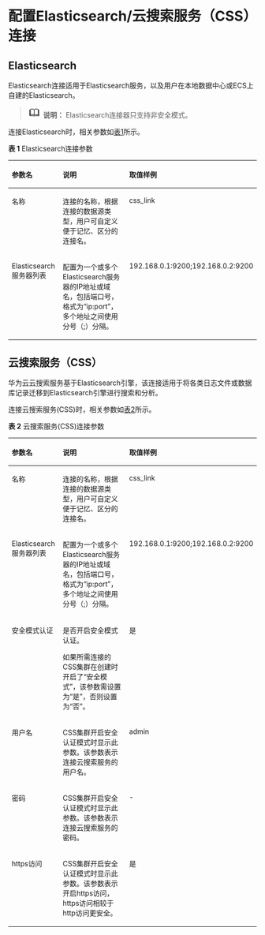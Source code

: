 # 配置Elasticsearch/云搜索服务（CSS）连接<a name="dgc_01_0035"></a>

## Elasticsearch<a name="zh-cn_topic_0108275341_section72131053165214"></a>

Elasticsearch连接适用于Elasticsearch服务，以及用户在本地数据中心或ECS上自建的Elasticsearch。

>![](public_sys-resources/icon-note.gif) **说明：** 
>Elasticsearch连接器只支持非安全模式。

连接Elasticsearch时，相关参数如[表1](#zh-cn_topic_0108275341_table22075105144748)所示。

**表 1**  Elasticsearch连接参数

<a name="zh-cn_topic_0108275341_table22075105144748"></a>
<table><thead align="left"><tr id="zh-cn_topic_0108275341_row19905440144748"><th class="cellrowborder" valign="top" width="21.85%" id="mcps1.2.4.1.1"><p id="zh-cn_topic_0108275341_p1727937144748"><a name="zh-cn_topic_0108275341_p1727937144748"></a><a name="zh-cn_topic_0108275341_p1727937144748"></a>参数名</p>
</th>
<th class="cellrowborder" valign="top" width="55.17999999999999%" id="mcps1.2.4.1.2"><p id="zh-cn_topic_0108275341_p5745174144748"><a name="zh-cn_topic_0108275341_p5745174144748"></a><a name="zh-cn_topic_0108275341_p5745174144748"></a>说明</p>
</th>
<th class="cellrowborder" valign="top" width="22.97%" id="mcps1.2.4.1.3"><p id="zh-cn_topic_0108275341_p62705927144748"><a name="zh-cn_topic_0108275341_p62705927144748"></a><a name="zh-cn_topic_0108275341_p62705927144748"></a>取值样例</p>
</th>
</tr>
</thead>
<tbody><tr id="zh-cn_topic_0108275341_row11298866916"><td class="cellrowborder" valign="top" width="21.85%" headers="mcps1.2.4.1.1 "><p id="zh-cn_topic_0108275341_p15298176296"><a name="zh-cn_topic_0108275341_p15298176296"></a><a name="zh-cn_topic_0108275341_p15298176296"></a>名称</p>
</td>
<td class="cellrowborder" valign="top" width="55.17999999999999%" headers="mcps1.2.4.1.2 "><p id="zh-cn_topic_0108275341_p1369564463813"><a name="zh-cn_topic_0108275341_p1369564463813"></a><a name="zh-cn_topic_0108275341_p1369564463813"></a>连接的名称，根据连接的数据源类型，用户可自定义便于记忆、区分的连接名。</p>
</td>
<td class="cellrowborder" valign="top" width="22.97%" headers="mcps1.2.4.1.3 "><p id="zh-cn_topic_0108275341_p19298156493"><a name="zh-cn_topic_0108275341_p19298156493"></a><a name="zh-cn_topic_0108275341_p19298156493"></a>css_link</p>
</td>
</tr>
<tr id="zh-cn_topic_0108275341_row46015358144748"><td class="cellrowborder" valign="top" width="21.85%" headers="mcps1.2.4.1.1 "><p id="zh-cn_topic_0108275341_p31612872145433"><a name="zh-cn_topic_0108275341_p31612872145433"></a><a name="zh-cn_topic_0108275341_p31612872145433"></a>Elasticsearch服务器列表</p>
</td>
<td class="cellrowborder" valign="top" width="55.17999999999999%" headers="mcps1.2.4.1.2 "><p id="zh-cn_topic_0108275341_p10505843145433"><a name="zh-cn_topic_0108275341_p10505843145433"></a><a name="zh-cn_topic_0108275341_p10505843145433"></a>配置为一个或多个Elasticsearch服务器的IP地址或域名，包括端口号，格式为<span class="parmvalue" id="zh-cn_topic_0108275341_parmvalue757313251129"><a name="zh-cn_topic_0108275341_parmvalue757313251129"></a><a name="zh-cn_topic_0108275341_parmvalue757313251129"></a>“ip:port”</span>，多个地址之间使用分号（;）分隔。</p>
</td>
<td class="cellrowborder" valign="top" width="22.97%" headers="mcps1.2.4.1.3 "><p id="zh-cn_topic_0108275341_p5195678145433"><a name="zh-cn_topic_0108275341_p5195678145433"></a><a name="zh-cn_topic_0108275341_p5195678145433"></a>192.168.0.1:9200;192.168.0.2:9200</p>
</td>
</tr>
</tbody>
</table>

## 云搜索服务（CSS）<a name="zh-cn_topic_0108275341_section13755123284814"></a>

华为云云搜索服务基于Elasticsearch引擎，该连接适用于将各类日志文件或数据库记录迁移到Elasticsearch引擎进行搜索和分析。

连接云搜索服务\(CSS\)时，相关参数如[表2](#zh-cn_topic_0108275341_table1714082724917)所示。

**表 2**  云搜索服务\(CSS\)连接参数

<a name="zh-cn_topic_0108275341_table1714082724917"></a>
<table><thead align="left"><tr id="zh-cn_topic_0108275341_row15140927124910"><th class="cellrowborder" valign="top" width="21.85%" id="mcps1.2.4.1.1"><p id="zh-cn_topic_0108275341_p17140122718493"><a name="zh-cn_topic_0108275341_p17140122718493"></a><a name="zh-cn_topic_0108275341_p17140122718493"></a>参数名</p>
</th>
<th class="cellrowborder" valign="top" width="55.17999999999999%" id="mcps1.2.4.1.2"><p id="zh-cn_topic_0108275341_p1014062724920"><a name="zh-cn_topic_0108275341_p1014062724920"></a><a name="zh-cn_topic_0108275341_p1014062724920"></a>说明</p>
</th>
<th class="cellrowborder" valign="top" width="22.97%" id="mcps1.2.4.1.3"><p id="zh-cn_topic_0108275341_p01404275496"><a name="zh-cn_topic_0108275341_p01404275496"></a><a name="zh-cn_topic_0108275341_p01404275496"></a>取值样例</p>
</th>
</tr>
</thead>
<tbody><tr id="zh-cn_topic_0108275341_row414013271491"><td class="cellrowborder" valign="top" width="21.85%" headers="mcps1.2.4.1.1 "><p id="zh-cn_topic_0108275341_p514062710494"><a name="zh-cn_topic_0108275341_p514062710494"></a><a name="zh-cn_topic_0108275341_p514062710494"></a>名称</p>
</td>
<td class="cellrowborder" valign="top" width="55.17999999999999%" headers="mcps1.2.4.1.2 "><p id="zh-cn_topic_0108275341_p61401527104919"><a name="zh-cn_topic_0108275341_p61401527104919"></a><a name="zh-cn_topic_0108275341_p61401527104919"></a>连接的名称，根据连接的数据源类型，用户可自定义便于记忆、区分的连接名。</p>
</td>
<td class="cellrowborder" valign="top" width="22.97%" headers="mcps1.2.4.1.3 "><p id="zh-cn_topic_0108275341_p914042717492"><a name="zh-cn_topic_0108275341_p914042717492"></a><a name="zh-cn_topic_0108275341_p914042717492"></a>css_link</p>
</td>
</tr>
<tr id="zh-cn_topic_0108275341_row12140727174912"><td class="cellrowborder" valign="top" width="21.85%" headers="mcps1.2.4.1.1 "><p id="zh-cn_topic_0108275341_p1514017277496"><a name="zh-cn_topic_0108275341_p1514017277496"></a><a name="zh-cn_topic_0108275341_p1514017277496"></a>Elasticsearch服务器列表</p>
</td>
<td class="cellrowborder" valign="top" width="55.17999999999999%" headers="mcps1.2.4.1.2 "><p id="zh-cn_topic_0108275341_p1140122719498"><a name="zh-cn_topic_0108275341_p1140122719498"></a><a name="zh-cn_topic_0108275341_p1140122719498"></a>配置为一个或多个Elasticsearch服务器的IP地址或域名，包括端口号，格式为<span class="parmvalue" id="zh-cn_topic_0108275341_parmvalue1114015275497"><a name="zh-cn_topic_0108275341_parmvalue1114015275497"></a><a name="zh-cn_topic_0108275341_parmvalue1114015275497"></a>“ip:port”</span>，多个地址之间使用分号（;）分隔。</p>
</td>
<td class="cellrowborder" valign="top" width="22.97%" headers="mcps1.2.4.1.3 "><p id="zh-cn_topic_0108275341_p181411027144911"><a name="zh-cn_topic_0108275341_p181411027144911"></a><a name="zh-cn_topic_0108275341_p181411027144911"></a>192.168.0.1:9200;192.168.0.2:9200</p>
</td>
</tr>
<tr id="zh-cn_topic_0108275341_row7141112784917"><td class="cellrowborder" valign="top" width="21.85%" headers="mcps1.2.4.1.1 "><p id="zh-cn_topic_0108275341_p11415277496"><a name="zh-cn_topic_0108275341_p11415277496"></a><a name="zh-cn_topic_0108275341_p11415277496"></a>安全模式认证</p>
</td>
<td class="cellrowborder" valign="top" width="55.17999999999999%" headers="mcps1.2.4.1.2 "><p id="zh-cn_topic_0108275341_p3141202734910"><a name="zh-cn_topic_0108275341_p3141202734910"></a><a name="zh-cn_topic_0108275341_p3141202734910"></a>是否开启安全模式认证。</p>
<p id="zh-cn_topic_0108275341_p1712015325114"><a name="zh-cn_topic_0108275341_p1712015325114"></a><a name="zh-cn_topic_0108275341_p1712015325114"></a>如果所需连接的CSS集群在创建时开启了<span class="parmname" id="zh-cn_topic_0108275341_parmname6621256019"><a name="zh-cn_topic_0108275341_parmname6621256019"></a><a name="zh-cn_topic_0108275341_parmname6621256019"></a>“安全模式”</span>，该参数需设置为<span class="parmvalue" id="zh-cn_topic_0108275341_parmvalue978203214523"><a name="zh-cn_topic_0108275341_parmvalue978203214523"></a><a name="zh-cn_topic_0108275341_parmvalue978203214523"></a>“是”</span>，否则设置为<span class="parmvalue" id="zh-cn_topic_0108275341_parmvalue17601034125214"><a name="zh-cn_topic_0108275341_parmvalue17601034125214"></a><a name="zh-cn_topic_0108275341_parmvalue17601034125214"></a>“否”</span>。</p>
</td>
<td class="cellrowborder" valign="top" width="22.97%" headers="mcps1.2.4.1.3 "><p id="zh-cn_topic_0108275341_p61413275497"><a name="zh-cn_topic_0108275341_p61413275497"></a><a name="zh-cn_topic_0108275341_p61413275497"></a>是</p>
</td>
</tr>
<tr id="zh-cn_topic_0108275341_row61411427124915"><td class="cellrowborder" valign="top" width="21.85%" headers="mcps1.2.4.1.1 "><p id="zh-cn_topic_0108275341_p181416274499"><a name="zh-cn_topic_0108275341_p181416274499"></a><a name="zh-cn_topic_0108275341_p181416274499"></a>用户名</p>
</td>
<td class="cellrowborder" valign="top" width="55.17999999999999%" headers="mcps1.2.4.1.2 "><p id="zh-cn_topic_0108275341_p814182718498"><a name="zh-cn_topic_0108275341_p814182718498"></a><a name="zh-cn_topic_0108275341_p814182718498"></a>CSS集群开启安全认证模式时显示此参数。该参数表示连接云搜索服务的用户名。</p>
</td>
<td class="cellrowborder" valign="top" width="22.97%" headers="mcps1.2.4.1.3 "><p id="zh-cn_topic_0108275341_p10141327194913"><a name="zh-cn_topic_0108275341_p10141327194913"></a><a name="zh-cn_topic_0108275341_p10141327194913"></a>admin</p>
</td>
</tr>
<tr id="zh-cn_topic_0108275341_row414122716499"><td class="cellrowborder" valign="top" width="21.85%" headers="mcps1.2.4.1.1 "><p id="zh-cn_topic_0108275341_p11141202744912"><a name="zh-cn_topic_0108275341_p11141202744912"></a><a name="zh-cn_topic_0108275341_p11141202744912"></a>密码</p>
</td>
<td class="cellrowborder" valign="top" width="55.17999999999999%" headers="mcps1.2.4.1.2 "><p id="zh-cn_topic_0108275341_p1376018356512"><a name="zh-cn_topic_0108275341_p1376018356512"></a><a name="zh-cn_topic_0108275341_p1376018356512"></a>CSS集群开启安全认证模式时显示此参数。该参数表示连接云搜索服务的密码。</p>
</td>
<td class="cellrowborder" valign="top" width="22.97%" headers="mcps1.2.4.1.3 "><p id="zh-cn_topic_0108275341_p6141427104919"><a name="zh-cn_topic_0108275341_p6141427104919"></a><a name="zh-cn_topic_0108275341_p6141427104919"></a>-</p>
</td>
</tr>
<tr id="zh-cn_topic_0108275341_row83091712451"><td class="cellrowborder" valign="top" width="21.85%" headers="mcps1.2.4.1.1 "><p id="zh-cn_topic_0108275341_p591311246511"><a name="zh-cn_topic_0108275341_p591311246511"></a><a name="zh-cn_topic_0108275341_p591311246511"></a>https访问</p>
</td>
<td class="cellrowborder" valign="top" width="55.17999999999999%" headers="mcps1.2.4.1.2 "><p id="zh-cn_topic_0108275341_p663711151553"><a name="zh-cn_topic_0108275341_p663711151553"></a><a name="zh-cn_topic_0108275341_p663711151553"></a>CSS集群开启安全认证模式时显示此参数。该参数表示开启https访问，https访问相较于http访问更安全。</p>
</td>
<td class="cellrowborder" valign="top" width="22.97%" headers="mcps1.2.4.1.3 "><p id="zh-cn_topic_0108275341_p86372015554"><a name="zh-cn_topic_0108275341_p86372015554"></a><a name="zh-cn_topic_0108275341_p86372015554"></a>是</p>
</td>
</tr>
</tbody>
</table>

